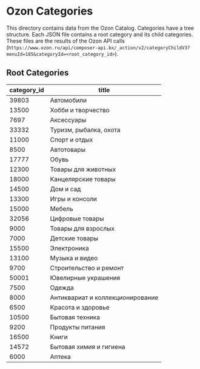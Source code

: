 # Ozon Categories

This directory contains data from the Ozon Catalog. Categories have a tree structure. Each JSON file contains a root category and its child categories. These files are the results of the Ozon API calls (`https://www.ozon.ru/api/composer-api.bx/_action/v2/categoryChildV3?menuId=185&categoryId=<root_category_id>`).

## Root Categories

|category_id|title|
|---|---|
|39803|Автомобили|
|13500|Хобби и творчество|
|7697|Аксессуары|
|33332|Туризм, рыбалка, охота|
|11000|Спорт и отдых|
|8500|Автотовары|
|17777|Обувь|
|12300|Товары для животных|
|18000|Канцелярские товары|
|14500|Дом и сад|
|13300|Игры и консоли|
|15000|Мебель|
|32056|Цифровые товары|
|9000|Товары для взрослых|
|7000|Детские товары|
|15500|Электроника|
|13100|Музыка и видео|
|9700|Строительство и ремонт|
|50001|Ювелирные украшения|
|7500|Одежда|
|8000|Антиквариат и коллекционирование|
|6500|Красота и здоровье|
|10500|Бытовая техника|
|9200|Продукты питания|
|16500|Книги|
|14572|Бытовая химия и гигиена|
|6000|Аптека|
